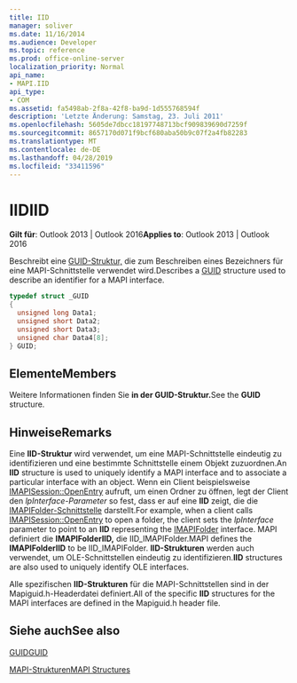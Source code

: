 ```yaml
---
title: IID
manager: soliver
ms.date: 11/16/2014
ms.audience: Developer
ms.topic: reference
ms.prod: office-online-server
localization_priority: Normal
api_name:
- MAPI.IID
api_type:
- COM
ms.assetid: fa5498ab-2f8a-42f8-ba9d-1d555768594f
description: 'Letzte Änderung: Samstag, 23. Juli 2011'
ms.openlocfilehash: 5605de7dbcc18197748713bcf909839690d7259f
ms.sourcegitcommit: 8657170d071f9bcf680aba50b9c07f2a4fb82283
ms.translationtype: MT
ms.contentlocale: de-DE
ms.lasthandoff: 04/28/2019
ms.locfileid: "33411596"
---
```

# <a name="iid"></a><span data-ttu-id="9785d-103">IID</span><span class="sxs-lookup"><span data-stu-id="9785d-103">IID</span></span>

  
  
<span data-ttu-id="9785d-104">**Gilt für**: Outlook 2013 | Outlook 2016</span><span class="sxs-lookup"><span data-stu-id="9785d-104">**Applies to**: Outlook 2013 | Outlook 2016</span></span> 
  
<span data-ttu-id="9785d-105">Beschreibt eine [GUID-Struktur,](guid.md) die zum Beschreiben eines Bezeichners für eine MAPI-Schnittstelle verwendet wird.</span><span class="sxs-lookup"><span data-stu-id="9785d-105">Describes a [GUID](guid.md) structure used to describe an identifier for a MAPI interface.</span></span> 
  
```cpp
typedef struct _GUID
{
  unsigned long Data1;
  unsigned short Data2;
  unsigned short Data3;
  unsigned char Data4[8];
} GUID;

```

## <a name="members"></a><span data-ttu-id="9785d-106">Elemente</span><span class="sxs-lookup"><span data-stu-id="9785d-106">Members</span></span>

<span data-ttu-id="9785d-107">Weitere Informationen finden Sie **in der GUID-Struktur.**</span><span class="sxs-lookup"><span data-stu-id="9785d-107">See the **GUID** structure.</span></span> 
  
## <a name="remarks"></a><span data-ttu-id="9785d-108">Hinweise</span><span class="sxs-lookup"><span data-stu-id="9785d-108">Remarks</span></span>

<span data-ttu-id="9785d-109">Eine **IID-Struktur** wird verwendet, um eine MAPI-Schnittstelle eindeutig zu identifizieren und eine bestimmte Schnittstelle einem Objekt zuzuordnen.</span><span class="sxs-lookup"><span data-stu-id="9785d-109">An **IID** structure is used to uniquely identify a MAPI interface and to associate a particular interface with an object.</span></span> <span data-ttu-id="9785d-110">Wenn ein Client beispielsweise [IMAPISession::OpenEntry](imapisession-openentry.md) aufruft, um einen Ordner zu öffnen, legt der Client den  _lpInterface-Parameter_ so fest, dass er auf eine **IID** zeigt, die die [IMAPIFolder-Schnittstelle](imapifolderimapicontainer.md) darstellt.</span><span class="sxs-lookup"><span data-stu-id="9785d-110">For example, when a client calls [IMAPISession::OpenEntry](imapisession-openentry.md) to open a folder, the client sets the  _lpInterface_ parameter to point to an **IID** representing the [IMAPIFolder](imapifolderimapicontainer.md) interface.</span></span> <span data-ttu-id="9785d-111">MAPI definiert die **IMAPIFolderIID,** die IID_IMAPIFolder.</span><span class="sxs-lookup"><span data-stu-id="9785d-111">MAPI defines the **IMAPIFolderIID** to be IID_IMAPIFolder.</span></span> <span data-ttu-id="9785d-112">**IID-Strukturen** werden auch verwendet, um OLE-Schnittstellen eindeutig zu identifizieren.</span><span class="sxs-lookup"><span data-stu-id="9785d-112">**IID** structures are also used to uniquely identify OLE interfaces.</span></span> 
  
<span data-ttu-id="9785d-113">Alle spezifischen **IID-Strukturen** für die MAPI-Schnittstellen sind in der Mapiguid.h-Headerdatei definiert.</span><span class="sxs-lookup"><span data-stu-id="9785d-113">All of the specific **IID** structures for the MAPI interfaces are defined in the Mapiguid.h header file.</span></span> 
  
## <a name="see-also"></a><span data-ttu-id="9785d-114">Siehe auch</span><span class="sxs-lookup"><span data-stu-id="9785d-114">See also</span></span>



[<span data-ttu-id="9785d-115">GUID</span><span class="sxs-lookup"><span data-stu-id="9785d-115">GUID</span></span>](guid.md)


[<span data-ttu-id="9785d-116">MAPI-Strukturen</span><span class="sxs-lookup"><span data-stu-id="9785d-116">MAPI Structures</span></span>](mapi-structures.md)

